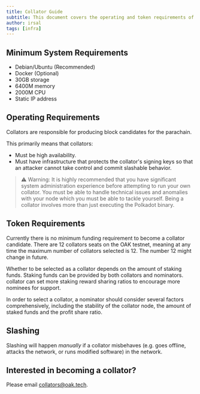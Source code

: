 ```yaml
---
title: Collator Guide
subtitle: This document covers the operating and token requirements of a collator
author: irsal
tags: [infra]
---
```


## Minimum System Requirements
- Debian/Ubuntu (Recommended)
- Docker (Optional)
- 30GB storage
- 6400M memory
- 2000M CPU
- Static IP address

## Operating Requirements
Collators are responsible for producing block candidates for the parachain.

This primarily means that collators:

- Must be high availability.
- Must have infrastructure that protects the collator's signing keys so that an attacker cannot take control and commit slashable behavior.

>⚠️ Warning: It is highly recommended that you have significant system administration experience before attempting to run your own collator. You must be able to handle technical issues and anomalies with your node which you must be able to tackle yourself. Being a collator involves more than just executing the Polkadot binary.

## Token Requirements
Currently there is no minimum funding requirement to become a collator candidate. There are 12 collators seats on the OAK testnet, meaning at any time the maximum number of collators selected is 12. The number 12 might change in future.

Whether to be selected as a collator depends on the amount of staking funds. Staking funds can be provided by both collators and nominators. collator can set more staking reward sharing ratios to encourage more nominees for support.

In order to select a collator, a nominator should consider several factors comprehensively, including the stability of the collator node, the amount of staked funds and the profit share ratio.

## Slashing

Slashing will happen _manually_ if a collator misbehaves (e.g. goes offline, attacks the network, or runs modified software) in the network.

## Interested in becoming a collator?

Please email collators@oak.tech.
